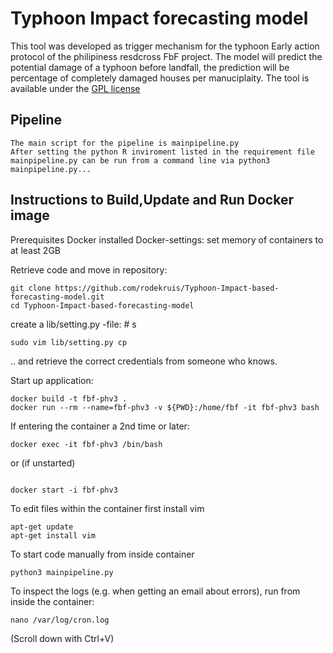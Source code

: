 # Typhoon Impact forecasting model

This tool was developed as trigger mechanism for the typhoon Early action protocol of the philipiness resdcross FbF project. The model will predict the potential damage of a typhoon before landfall, the prediction will be percentage of completely damaged houses per manuciplaity.
The tool is available under the [GPL license](https://github.com/rodekruis/Typhoon-Impact-based-forecasting-model/blob/master/LICENSE)

## Pipeline
    The main script for the pipeline is mainpipeline.py 
	After setting the python R inviroment listed in the requirement file 
	mainpipeline.py can be run from a command line via python3 mainpipeline.py... 
	
	
## Instructions to Build,Update and Run Docker image

  Prerequisites 
  Docker installed
  Docker-settings: set memory of containers to at least 2GB

Retrieve code and move in repository:
```
git clone https://github.com/rodekruis/Typhoon-Impact-based-forecasting-model.git
cd Typhoon-Impact-based-forecasting-model
```
create a lib/setting.py -file: # s
```
sudo vim lib/setting.py cp 
```
.. and retrieve the correct credentials from someone who knows. 

Start up application:
```
docker build -t fbf-phv3 .
docker run --rm --name=fbf-phv3 -v ${PWD}:/home/fbf -it fbf-phv3 bash
```
If entering the container a 2nd time or later:
```
docker exec -it fbf-phv3 /bin/bash
```
or (if unstarted)
```

docker start -i fbf-phv3
```
To edit files within the container first install vim 
```
apt-get update
apt-get install vim
```


To start code manually from inside container
```
python3 mainpipeline.py
```

To inspect the logs (e.g. when getting an email about errors), run from inside the container:
```
nano /var/log/cron.log
```
(Scroll down with Ctrl+V) 


